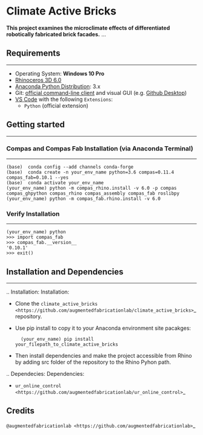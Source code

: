 
# Climate Active Bricks


**This project examines the microclimate effects of differentiated robotically fabricated brick facades.** ...


## Requirements
------------

* Operating System: **Windows 10 Pro**
* [Rhinoceros 3D 6.0](https://www.rhino3d.com/)
* [Anaconda Python Distribution](https://www.anaconda.com/download/): 3.x
* Git: [official command-line client](https://git-scm.com/) and visual GUI (e.g. [Github Desktop](https://desktop.github.com/))
* [VS Code](https://code.visualstudio.com/) with the following `Extensions`:
  * `Python` (official extension)


## Getting started
------------

### Compas and Compas Fab Installation (via Anaconda Terminal)
------------
    
    (base)  conda config --add channels conda-forge
    (base)  conda create -n your_env_name python=3.6 compas=0.11.4 compas_fab=0.10.1 --yes
    (base)  conda activate your_env_name
    (your_env_name) python -m compas_rhino.install -v 6.0 -p compas compas_ghpython compas_rhino compas_assembly compas_fab roslibpy
    (your_env_name) python -m compas_fab.rhino.install -v 6.0
    
### Verify Installation
------------

    (your_env_name) python
    >>> import compas_fab
    >>> compas_fab.__version__
    '0.10.1'
    >>> exit()


## Installation and Dependencies
------------

.. Installation:
Installation:

* Clone the `climate_active_bricks <https://github.com/augmentedfabricationlab/climate_active_bricks>`_ repository.
* Use pip install to copy it to your Anaconda environment site pacakges:

        (your_env_name) pip install your_filepath_to_climate_active_bricks

* Then install dependencies and make the project accessible from Rhino by adding src folder of the repository to the Rhino Pyhon path.

.. Dependecies:
Dependencies:

* `ur_online_control <https://github.com/augmentedfabricationlab/ur_online_control>`_ 


Credits
-------------

`@augmentedfabricationlab <https://github.com/augmentedfabricationlab>`_
